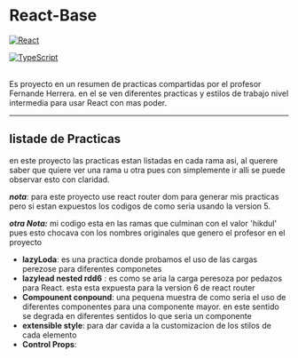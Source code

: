 # React-Base
[![React](https://img.shields.io/badge/React-000?style=for-the-badge&logo=React&logoColor=white&labelColor=839e87)]()

[![TypeScript](https://img.shields.io/badge/TypeScript-000?style=for-the-badge&logo=Typescript&logoColor=white&labelColor=839e87)]()

</br>
Es proyecto en un resumen de practicas compartidas por el profesor Fernande Herrera. en el se ven diferentes practicas y estilos de trabajo nivel intermedia para usar React con mas poder.

___

## listade de Practicas

en este proyecto las practicas estan listadas en cada rama asi, al querere saber que quiere ver una rama u otra pues con simplemente ir alli se puede observar esto con claridad.

***nota***: para este proyecto use react router dom para generar mis practicas pero si estan expuestos los codigos de como seria usando la version 5.

***otra Nota:*** mi codigo esta en las ramas que culminan con el valor 'hikdul' pues esto chocava con los nombres originales que genero el profesor en el proyecto


* __lazyLoda__: es una practica donde probamos el uso de las cargas perezose para diferentes componetes
* __lazylead nested rdd6__ : es como se aria la carga peresoza por pedazos para React. esta esta expuesta para la version 6 de react router
* __Compounent conpound__: una pequena muestra de como seria el uso de diferentes componentes para una componente mayor. en este sentido se degrada en diferentes sentidos lo que seria un componente
* __extensible style__: para dar cavida a la customizacion de los stilos de cada elemento
* __Control Props__:

